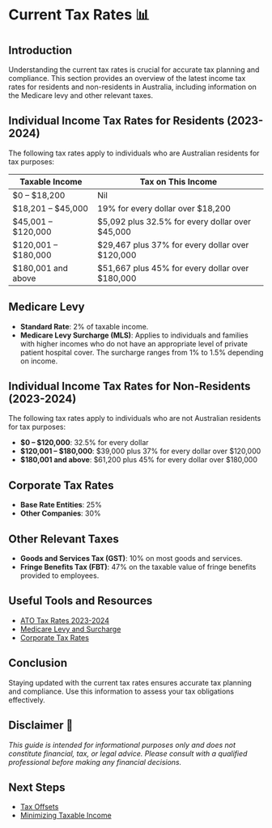 # Current Tax Rates 📊

## Introduction

Understanding the current tax rates is crucial for accurate tax planning and compliance. This section provides an overview of the latest income tax rates for residents and non-residents in Australia, including information on the Medicare levy and other relevant taxes.

## Individual Income Tax Rates for Residents (2023-2024)

The following tax rates apply to individuals who are Australian residents for tax purposes:

| Taxable Income      | Tax on This Income               |
|---------------------|----------------------------------|
| $0 – $18,200        | Nil                              |
| $18,201 – $45,000   | 19% for every dollar over $18,200|
| $45,001 – $120,000  | $5,092 plus 32.5% for every dollar over $45,000 |
| $120,001 – $180,000 | $29,467 plus 37% for every dollar over $120,000 |
| $180,001 and above  | $51,667 plus 45% for every dollar over $180,000 |

## Medicare Levy

- **Standard Rate**: 2% of taxable income.
- **Medicare Levy Surcharge (MLS)**: Applies to individuals and families with higher incomes who do not have an appropriate level of private patient hospital cover. The surcharge ranges from 1% to 1.5% depending on income.

## Individual Income Tax Rates for Non-Residents (2023-2024)

The following tax rates apply to individuals who are not Australian residents for tax purposes:

- **$0 – $120,000**: 32.5% for every dollar
- **$120,001 – $180,000**: $39,000 plus 37% for every dollar over $120,000
- **$180,001 and above**: $61,200 plus 45% for every dollar over $180,000

## Corporate Tax Rates

- **Base Rate Entities**: 25%
- **Other Companies**: 30%

## Other Relevant Taxes

- **Goods and Services Tax (GST)**: 10% on most goods and services.
- **Fringe Benefits Tax (FBT)**: 47% on the taxable value of fringe benefits provided to employees.

## Useful Tools and Resources

- [ATO Tax Rates 2023-2024](https://www.ato.gov.au/Rates/Individual-income-tax-rates/)
- [Medicare Levy and Surcharge](https://www.ato.gov.au/Individuals/Medicare-levy/)
- [Corporate Tax Rates](https://www.ato.gov.au/Business/International-tax-for-business/In-detail/Doing-business-in-Australia/Corporate-tax-rates/)

## Conclusion

Staying updated with the current tax rates ensures accurate tax planning and compliance. Use this information to assess your tax obligations effectively.

## Disclaimer 🚨

*This guide is intended for informational purposes only and does not constitute financial, tax, or legal advice. Please consult with a qualified professional before making any financial decisions.*

## Next Steps

- [Tax Offsets](tax-offsets.md)
- [Minimizing Taxable Income](minimizing-taxable-income.md)
